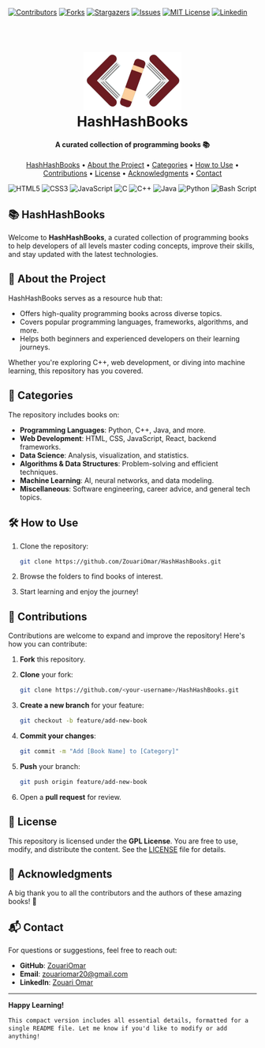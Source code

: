 <!-- PROJECT SHIELDS -->

[![Contributors](https://img.shields.io/badge/CONTRIBUTORS-01-blue?style=plastic)](https://github.com/ZouariOmar/AgriGO/graphs/contributors)
[![Forks](https://img.shields.io/badge/FORKS-00-blue?style=plastic)](https://github.com/ZouariOmar/AgriGO/network/members)
[![Stargazers](https://img.shields.io/badge/STARS-01-blue?style=plastic)](https://github.com/ZouariOmar/AgriGO/stargazers)
[![Issues](https://img.shields.io/badge/ISSUES-00-blue?style=plastic)](https://github.com/ZouariOmar/AgriGO/issues)
[![MIT License](https://img.shields.io/badge/LICENSE-GPL-blue?style=plastic)](LICENSE)
[![Linkedin](https://img.shields.io/badge/Linkedin-3.5k-blue?style=plastic)](https://www.linkedin.com/in/zouari-omar-143239283)

<!-- PROJECT HEADER -->
<h1 align="center">
  <br>
  <a href="https://github.com/ZouariOmar/HashHashBooks"><img src="doc/imgs/logo.png" alt="HashHashBooks" width="200"></a>
  <br>
  HashHashBooks
  <br>
</h1>

<h4 align="center">A curated collection of programming books 📚</h4>

<!-- PROJECT LINKS -->
<p align="center">
  <a href="#📚-hashhashbooks">HashHashBooks</a> •
  <a href="#🚀-about-the-project">About the Project</a> •
  <a href="#📂-categories">Categories</a> •
  <a href="#🛠-how-to-use">How to Use</a> •
  <a href="#🤝-contributions">Contributions</a> •
  <a href="#📜-license">License</a> •
    <a href="#🌟-acknowledgments">Acknowledgments</a> •
  <a href="#📬-contact">Contact</a>
</p>

<!-- PROJECT TAGS -->

![HTML5](https://img.shields.io/badge/html5-%23E34F26.svg?style=for-the-badge&logo=html5&logoColor=white)
![CSS3](https://img.shields.io/badge/css3-%231572B6.svg?style=for-the-badge&logo=css3&logoColor=white)
![JavaScript](https://img.shields.io/badge/javascript-%23323330.svg?style=for-the-badge&logo=javascript&logoColor=%23F7DF1E)
![C](https://img.shields.io/badge/c-%2300599C.svg?style=for-the-badge&logo=c&logoColor=white)
![C++](https://img.shields.io/badge/c++-%2300599C.svg?style=for-the-badge&logo=c%2B%2B&logoColor=white)
![Java](https://img.shields.io/badge/java-%23ED8B00.svg?style=for-the-badge&logo=openjdk&logoColor=white)
![Python](https://img.shields.io/badge/python-3670A0?style=for-the-badge&logo=python&logoColor=ffdd54)
![Bash Script](https://img.shields.io/badge/bash_script-%23121011.svg?style=for-the-badge&logo=gnu-bash&logoColor=white)

## 📚 HashHashBooks

Welcome to **HashHashBooks**, a curated collection of programming books to help developers of all levels master coding concepts, improve their skills, and stay updated with the latest technologies.

## 🚀 About the Project

HashHashBooks serves as a resource hub that:

- Offers high-quality programming books across diverse topics.
- Covers popular programming languages, frameworks, algorithms, and more.
- Helps both beginners and experienced developers on their learning journeys.

Whether you're exploring C++, web development, or diving into machine learning, this repository has you covered.

## 📂 Categories

The repository includes books on:

- **Programming Languages**: Python, C++, Java, and more.
- **Web Development**: HTML, CSS, JavaScript, React, backend frameworks.
- **Data Science**: Analysis, visualization, and statistics.
- **Algorithms & Data Structures**: Problem-solving and efficient techniques.
- **Machine Learning**: AI, neural networks, and data modeling.
- **Miscellaneous**: Software engineering, career advice, and general tech topics.

## 🛠 How to Use

1. Clone the repository:

   ```bash
   git clone https://github.com/ZouariOmar/HashHashBooks.git
   ```

2. Browse the folders to find books of interest.
3. Start learning and enjoy the journey!

## 🤝 Contributions

Contributions are welcome to expand and improve the repository! Here's how you can contribute:

1. **Fork** this repository.
2. **Clone** your fork:

   ```bash
   git clone https://github.com/<your-username>/HashHashBooks.git
   ```

3. **Create a new branch** for your feature:

   ```bash
   git checkout -b feature/add-new-book
   ```

4. **Commit your changes**:

   ```bash
   git commit -m "Add [Book Name] to [Category]"
   ```

5. **Push** your branch:

   ```bash
   git push origin feature/add-new-book
   ```

6. Open a **pull request** for review.

## 📜 License

This repository is licensed under the **GPL License**. You are free to use, modify, and distribute the content. See the [LICENSE](LICENSE) file for details.

## 🌟 Acknowledgments

A big thank you to all the contributors and the authors of these amazing books! 🙌

## 📬 Contact

For questions or suggestions, feel free to reach out:

- **GitHub**: [ZouariOmar](https://github.com/ZouariOmar)
- **Email**: [zouariomar20@gmail.com](mailto:zouariomar20@gmail.com)
- **LinkedIn**: [Zouari Omar](https://www.linkedin.com/in/zouari-omar-143239283/)

---

**Happy Learning!**

```*
This compact version includes all essential details, formatted for a single README file. Let me know if you'd like to modify or add anything!
```
